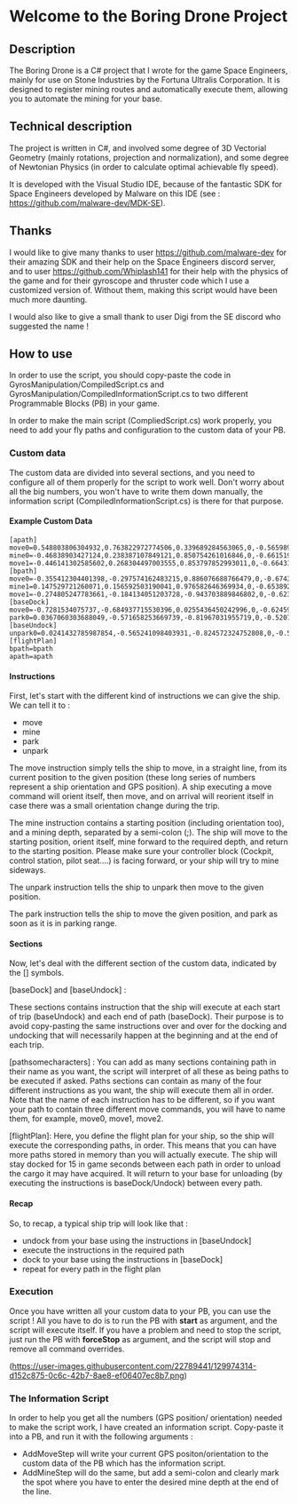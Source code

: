 <h1>Welcome to the Boring Drone Project</h1>

<h2>Description</h2>

The Boring Drone is a C# project that I wrote for the game Space Engineers, mainly for use on Stone Industries by the Fortuna Ultralis Corporation.
It is designed to register mining routes and automatically execute them, allowing you to automate the mining for your base.

<h2> Technical description</h2>

The project is written in C#, and involved some degree of 3D Vectorial Geometry (mainly rotations, projection and normalization), and some degree of Newtonian Physics (in order to calculate optimal achievable fly speed).

It is developed with the Visual Studio IDE, because of the fantastic SDK for Space Engineers developed by Malware on this IDE (see : https://github.com/malware-dev/MDK-SE).

<h2>Thanks</h2>

I would like to give many thanks to user https://github.com/malware-dev for their amazing SDK and their help on the Space Engineers discord server, and to user https://github.com/Whiplash141 for their help with the physics of the game and for their gyroscope and thruster code which I use a customized version of. Without them, making this script would have been much more daunting.

I would also like to give a small thank to user Digi from the SE discord who suggested the name !

<h2> How to use </h2>

In order to use the script, you should copy-paste the code in GyrosManipulation/CompiledScript.cs and GyrosManipulation/CompiledInformationScript.cs to two different Programmable Blocks (PB) in your game.

In order to make the main script (CompliedScript.cs) work properly, you need to add your fly paths and configuration to the custom data of your PB.

<h3> Custom data </h3>

The custom data are divided into several sections, and you need to configure all of them properly for the script to work well. Don't worry about all the big numbers, you won't have to write them down manually, the information script (CompiledInformationScript.cs) is there for that purpose.

<h4> Example Custom Data </h4>

    [apath]
    move0=0.548803806304932,0.763822972774506,0.339689284563065,0,-0.565989792346954,0.638557612895966,-0.521440029144287,0,-0.615199089050293,0.0939075797796249,0.782758891582489,0,908540.505190483,-10000.794676584,1590405.63323244,1
    mine0=-0.46838903427124,0.238387107849121,0.850754261016846,0,-0.661519765853882,0.543667078018188,-0.516543865203857,0,-0.585664391517639,-0.804734468460083,-0.0969498157501221,0,908592.412679186,-9939.39042097775,1590398.96980547,1;50
    move1=-0.446141302585602,0.268304497003555,0.853797852993011,0,-0.66431999206543,0.539978444576263,-0.516819298267365,0,-0.599697411060333,-0.797769367694855,-0.062666654586792,0,908545.903708479,-10001.6651541337,1590393.07530766,1
    [bpath]
    move0=-0.355412304401398,-0.297574162483215,0.886076688766479,0,-0.674354791641235,0.738060891628265,-0.0226234495639801,0,-0.647246360778809,-0.605570673942566,-0.462986469268799,0,908546.793005517,-9901.60404569355,1590586.84633257,1
    mine1=0.147529721260071,0.156592503190041,0.976582646369934,0,-0.653892517089844,0.756253302097321,-0.0224815011024475,0,-0.742064356803894,-0.635263442993164,0.213964521884918,0,908623.867777458,-9835.13634849039,1590564.75568303,1;50
    move1=-0.274805247783661,-0.184134051203728,-0.943703889846802,0,-0.623470366001129,0.781305074691772,0.0291065275669098,0,0.731961131095886,0.596369981765747,-0.329508900642395,0,908530.372210553,-9911.87191802708,1590606.58805623,1
    [baseDock]
    move0=-0.7281534075737,-0.684937715530396,0.0255436450242996,0,-0.62459921836853,0.647739112377167,-0.436245083808899,0,0.282255113124847,-0.333607971668243,-0.899464964866638,0,908529.004694363,-9983.73257890788,1590446.28152471,1
    park0=0.0367060303688049,-0.571658253669739,-0.81967031955719,0,-0.52078378200531,0.689096748828888,-0.503914535045624,0,0.852899074554443,0.445367723703384,-0.272416353225708,0,908529.892832687,-9935.41135715393,1590504.00720018,1
    [baseUndock]
    unpark0=0.0241432785987854,-0.565241098403931,-0.824572324752808,0,-0.511520862579346,0.701679646968842,-0.495975822210312,0,0.858931541442871,0.433760434389114,-0.272191762924194,0,908426.727521708,-9987.96794049886,1590536.60462555,1
    [flightPlan]
    bpath=bpath
    apath=apath


<h4> Instructions </h4>

First, let's start with the different kind of instructions we can give the ship.
We can tell it to :
* move
* mine
* park
* unpark

The move instruction simply tells the ship to move, in a straight line, from its current position to the given position (these long series of numbers represent a ship orientation and GPS position). A ship executing a move command will orient itself, then move, and on arrival will reorient itself in case there was a small orientation change during the trip.

The mine instruction contains a starting position (including orientation too), and a mining depth, separated by a semi-colon (;). The ship will move to the starting position, orient itself, mine forward to the required depth, and return to the starting position. Please make sure your controller block (Cockpit, control station, pilot seat....) is facing forward, or your ship will try to mine sideways.

The unpark instruction tells the ship to unpark then move to the given position. 

The park instruction tells the ship to move the given position, and park as soon as it is in parking range.

<h4> Sections </h4>

Now, let's deal with the different section of the custom data, indicated by the [] symbols.

[baseDock] and [baseUndock] :

These sections contains instruction that the ship will execute at each start of trip (baseUndock) and each end of path (baseDock). Their purpose is to avoid copy-pasting the same instructions over and over for the docking and undocking that will necessarily happen at the beginning and at the end of each trip. 

[pathsomecharacters] :
You can add as many sections containing path in their name as you want, the script will interpret of all these as being paths to be executed if asked.
Paths sections can contain as many of the four different instructions as you want, the ship will execute them all in order. Note that the name of each instruction has to be different, so if you want your path to contain three different move commands, you will have to name them, for example, move0, move1, move2.

[flightPlan]:
Here, you define the flight plan for your ship, so the ship will execute the corresponding paths, in order. This means that you can have more paths stored in memory than you will actually execute. The ship will stay docked for 15 in game seconds between each path in order to unload the cargo it may have acquired. It will return to your base for unloading (by executing the instructions is baseDock/Undock) between every path.

<h4> Recap </h4>

So, to recap, a typical ship trip will look like that :
* undock from your base using the instructions in [baseUndock]
* execute the instructions in the required path
* dock to your base using the instructions in [baseDock]
* repeat for every path in the flight plan

<h3> Execution </h3>

Once you have written all your custom data to your PB, you can use the script ! 
All you have to do is to run the PB with __start__ as argument, and the script will execute itself.
If you have a problem and need to stop the script, just run the PB with __forceStop__ as argument, and the script will stop and remove all command overrides.

(https://user-images.githubusercontent.com/22789441/129974314-d152c875-0c6c-42b7-8ae8-ef06407ec8b7.png)

<h3> The Information Script </h3>

In order to help you get all the numbers (GPS position/ orientation) needed to make the script work, I have created an information script. Copy-paste it into a PB, and run it with the following arguments :
* AddMoveStep will write your current GPS positon/orientation to the custom data of the PB which has the information script.
* AddMineStep will do the same, but add a semi-colon and clearly mark the spot where you have to enter the desired mine depth at the end of the line.
